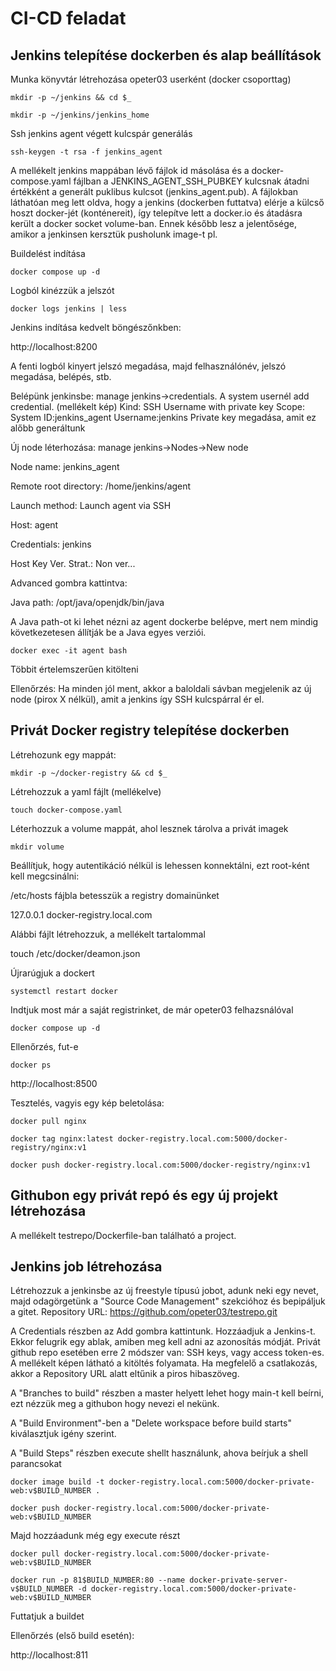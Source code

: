# CI-CD feladat 


## Jenkins telepítése dockerben és alap beállítások


Munka könyvtár létrehozása opeter03 userként (docker csoporttag)

`mkdir -p ~/jenkins && cd $_`

`mkdir -p ~/jenkins/jenkins_home`

Ssh jenkins agent végett kulcspár generálás

`ssh-keygen -t rsa -f jenkins_agent`

A mellékelt jenkins mappában lévő fájlok id másolása és a docker-compose.yaml fájlban a JENKINS_AGENT_SSH_PUBKEY kulcsnak átadni értékként a generált puklibus kulcsot (jenkins_agent.pub).
A fájlokban láthatóan meg lett oldva, hogy a jenkins (dockerben futtatva) elérje a külcső hoszt docker-jét (konténereit), így telepítve lett a docker.io és átadásra került a docker socket volume-ban. Ennek később lesz a jelentősége, amikor a jenkinsen kersztük pusholunk image-t pl.

Buildelést indítása

`docker compose up -d`

Logból kinézzük a jelszót

`docker logs jenkins | less`

Jenkins indítása kedvelt böngészőnkben:

http://localhost:8200

A fenti logból kinyert jelszó megadása, majd felhasználónév, jelszó megadása, belépés, stb.

Belépünk jenkinsbe: manage jenkins->credentials. A system usernél add credential. (mellékelt kép)
Kind: SSH Username with private key
Scope: System
ID:jenkins_agent
Username:jenkins
Private key megadása, amit ez alőbb generáltunk

Új node léterhozása: manage jenkins->Nodes->New node

Node name: jenkins_agent

Remote root directory: /home/jenkins/agent

Launch method: Launch agent via SSH

Host: agent

Credentials: jenkins

Host Key Ver. Strat.: Non ver...

Advanced gombra kattintva:

Java path: /opt/java/openjdk/bin/java

A Java path-ot ki lehet nézni az agent dockerbe belépve, mert nem mindig következetesen állítják be a Java egyes verziói.

`docker exec -it agent bash`

Többit értelemszerűen kitölteni

Ellenőrzés: Ha minden jól ment, akkor a baloldali sávban megjelenik az új node (pirox X nélkül), amit a jenkins így SSH kulcspárral ér el.


## Privát Docker registry telepítése dockerben


Létrehozunk egy mappát:

`mkdir -p ~/docker-registry && cd $_`

Létrehozzuk a yaml fájlt (mellékelve)

`touch docker-compose.yaml`

Léterhozzuk a volume mappát, ahol lesznek tárolva a privát imagek

`mkdir volume`

Beállítjuk, hogy autentikáció nélkül is lehessen konnektálni, ezt root-ként kell megcsinálni:

/etc/hosts fájbla betesszük a registry domainünket

127.0.0.1 docker-registry.local.com

Alábbi fájlt létrehozzuk, a mellékelt tartalommal

touch /etc/docker/deamon.json

Újrarúgjuk a dockert

`systemctl restart docker`

Indtjuk  most már a saját registrinket, de már opeter03 felhazsnálóval

`docker compose up -d`

Ellenőrzés, fut-e

`docker ps`

http://localhost:8500

Tesztelés, vagyis egy kép beletolása:

`docker pull nginx`

`docker tag nginx:latest docker-registry.local.com:5000/docker-registry/nginx:v1`

`docker push docker-registry.local.com:5000/docker-registry/nginx:v1`


## Githubon egy privát repó és egy új projekt létrehozása

A mellékelt testrepo/Dockerfile-ban található a project.

## Jenkins job létrehozása

Létrehozzuk a jenkinsbe az új freestyle típusú jobot, adunk neki egy nevet, majd odagörgetünk a "Source Code Management" szekcióhoz és bepipáljuk a gitet.
Repository URL: https://github.com/opeter03/testrepo.git

A Credentials részben az Add gombra kattintunk. Hozzáadjuk a Jenkins-t. Ekkor felugrik egy ablak, amiben meg kell adni az azonosítás módját. Privát github repo esetében erre 2 módszer van: SSH keys, vagy access token-es. A mellékelt képen látható a kitöltés folyamata. Ha megfelelő a csatlakozás, akkor a Repository URL alatt eltűnik a piros hibaszöveg.

A "Branches to build" részben a master helyett lehet hogy main-t kell beírni, ezt nézzük meg a githubon hogy nevezi el nekünk.

A "Build Environment"-ben a "Delete workspace before build starts" kiválasztjuk igény szerint.


A "Build Steps" részben execute shellt használunk, ahova beírjuk a shell parancsokat

`docker image build -t docker-registry.local.com:5000/docker-private-web:v$BUILD_NUMBER .`


`docker push docker-registry.local.com:5000/docker-private-web:v$BUILD_NUMBER`

Majd hozzáadunk még egy execute részt

`docker pull docker-registry.local.com:5000/docker-private-web:v$BUILD_NUMBER`

`docker run -p 81$BUILD_NUMBER:80 --name docker-private-server-v$BUILD_NUMBER -d docker-registry.local.com:5000/docker-private-web:v$BUILD_NUMBER`

Futtatjuk a buildet

Ellenőrzés (első build esetén):

http://localhost:811

